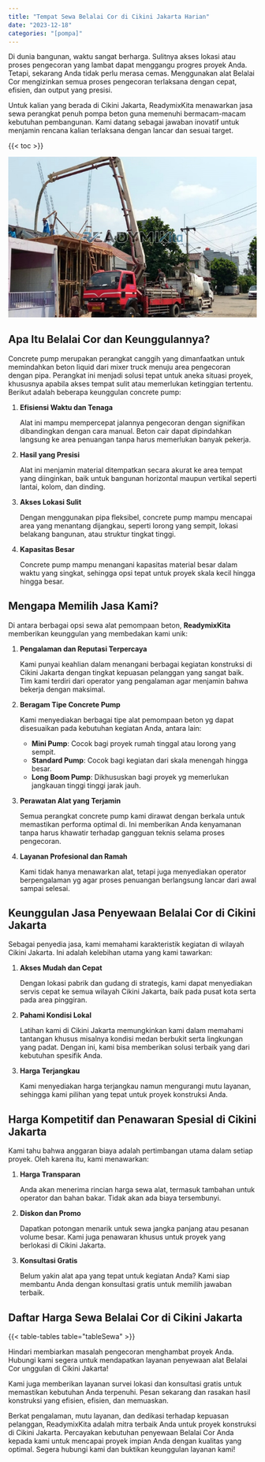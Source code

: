 ```yaml
---
title: "Tempat Sewa Belalai Cor di Cikini Jakarta Harian"
date: "2023-12-18"
categories: "[pompa]"
---
```


Di dunia bangunan, waktu sangat berharga. Sulitnya akses lokasi atau proses pengecoran yang lambat dapat menggangu progres proyek Anda. Tetapi, sekarang Anda tidak perlu merasa cemas. Menggunakan alat Belalai Cor mengizinkan semua proses pengecoran terlaksana dengan cepat, efisien, dan output yang presisi.

Untuk kalian yang berada di Cikini Jakarta, ReadymixKita menawarkan jasa sewa perangkat penuh pompa beton guna memenuhi bermacam-macam kebutuhan pembangunan. Kami datang sebagai jawaban inovatif untuk menjamin rencana kalian terlaksana dengan lancar dan sesuai target.

{{< toc >}}

![Tempat Sewa Belalai Cor di Cikini Jakarta Harian](/images/pompa/sewa-pompa-23.jpg)

## Apa Itu Belalai Cor dan Keunggulannya?

Concrete pump merupakan perangkat canggih yang dimanfaatkan untuk memindahkan beton liquid dari mixer truck menuju area pengecoran dengan pipa. Perangkat ini menjadi solusi tepat untuk aneka situasi proyek, khususnya apabila akses tempat sulit atau memerlukan ketinggian tertentu. Berikut adalah beberapa keunggulan concrete pump:

1. **Efisiensi Waktu dan Tenaga**

   Alat ini mampu mempercepat jalannya pengecoran dengan signifikan dibandingkan dengan cara manual. Beton cair dapat dipindahkan langsung ke area penuangan tanpa harus memerlukan banyak pekerja.

2. **Hasil yang Presisi**

   Alat ini menjamin material ditempatkan secara akurat ke area tempat yang diinginkan, baik untuk bangunan horizontal maupun vertikal seperti lantai, kolom, dan dinding.

3. **Akses Lokasi Sulit**

   Dengan menggunakan pipa fleksibel, concrete pump mampu mencapai area yang menantang dijangkau, seperti lorong yang sempit, lokasi belakang bangunan, atau struktur tingkat tinggi.

4. **Kapasitas Besar**

   Concrete pump mampu menangani kapasitas material besar dalam waktu yang singkat, sehingga opsi tepat untuk proyek skala kecil hingga hingga besar.

## Mengapa Memilih Jasa Kami?

Di antara berbagai opsi sewa alat pemompaan beton, **ReadymixKita** memberikan keunggulan yang membedakan kami unik:

1. **Pengalaman dan Reputasi Terpercaya**

   Kami punyai keahlian dalam menangani berbagai kegiatan konstruksi di Cikini Jakarta dengan tingkat kepuasan pelanggan yang sangat baik. Tim kami terdiri dari operator yang pengalaman agar menjamin bahwa bekerja dengan maksimal.

2. **Beragam Tipe Concrete Pump**

   Kami menyediakan berbagai tipe alat pemompaan beton yg dapat disesuaikan pada kebutuhan kegiatan Anda, antara lain:
   - **Mini Pump**: Cocok bagi proyek rumah tinggal atau lorong yang sempit.
   - **Standard Pump**: Cocok bagi kegiatan dari skala menengah hingga besar.
   - **Long Boom Pump**: Dikhususkan bagi proyek yg memerlukan jangkauan tinggi tinggi jarak jauh.

3. **Perawatan Alat yang Terjamin**

   Semua perangkat concrete pump kami dirawat dengan berkala untuk memastikan performa optimal di. Ini memberikan Anda kenyamanan tanpa harus khawatir terhadap gangguan teknis selama proses pengecoran.

4. **Layanan Profesional dan Ramah**

   Kami tidak hanya menawarkan alat, tetapi juga menyediakan operator berpengalaman yg agar proses penuangan berlangsung lancar dari awal sampai selesai.

## Keunggulan Jasa Penyewaan Belalai Cor di Cikini Jakarta

Sebagai penyedia jasa, kami memahami karakteristik kegiatan di wilayah Cikini Jakarta. Ini adalah kelebihan utama yang kami tawarkan:

1. **Akses Mudah dan Cepat**

   Dengan lokasi pabrik dan gudang di strategis, kami dapat menyediakan servis cepat ke semua wilayah Cikini Jakarta, baik pada pusat kota serta pada area pinggiran.

2. **Pahami Kondisi Lokal**

   Latihan kami di Cikini Jakarta memungkinkan kami dalam memahami tantangan khusus misalnya kondisi medan berbukit serta lingkungan yang padat. Dengan ini, kami bisa memberikan solusi terbaik yang dari kebutuhan spesifik Anda.

3. **Harga Terjangkau**

   Kami menyediakan harga terjangkau namun mengurangi mutu layanan, sehingga kami pilihan yang tepat untuk proyek konstruksi Anda.

## Harga Kompetitif dan Penawaran Spesial di Cikini Jakarta

Kami tahu bahwa anggaran biaya adalah pertimbangan utama dalam setiap proyek. Oleh karena itu, kami menawarkan:

1. **Harga Transparan**

   Anda akan menerima rincian harga sewa alat, termasuk tambahan untuk operator dan bahan bakar. Tidak akan ada biaya tersembunyi.

2. **Diskon dan Promo**

   Dapatkan potongan menarik untuk sewa jangka panjang atau pesanan volume besar. Kami juga penawaran khusus untuk proyek yang berlokasi di Cikini Jakarta.

3. **Konsultasi Gratis**

   Belum yakin alat apa yang tepat untuk kegiatan Anda? Kami siap membantu Anda dengan konsultasi gratis untuk memilih jawaban terbaik.

## Daftar Harga Sewa Belalai Cor di Cikini Jakarta

{{< table-tables table="tableSewa" >}}

Hindari membiarkan masalah pengecoran menghambat proyek Anda. Hubungi kami segera untuk mendapatkan layanan penyewaan alat Belalai Cor unggulan di Cikini Jakarta!

Kami juga memberikan layanan survei lokasi dan konsultasi gratis untuk memastikan kebutuhan Anda terpenuhi. Pesan sekarang dan rasakan hasil konstruksi yang efisien, efisien, dan memuaskan.

Berkat pengalaman, mutu layanan, dan dedikasi terhadap kepuasan pelanggan, ReadymixKita adalah mitra terbaik Anda untuk proyek konstruksi di Cikini Jakarta. Percayakan kebutuhan penyewaan Belalai Cor Anda kepada kami untuk mencapai proyek impian Anda dengan kualitas yang optimal. Segera hubungi kami dan buktikan keunggulan layanan kami!